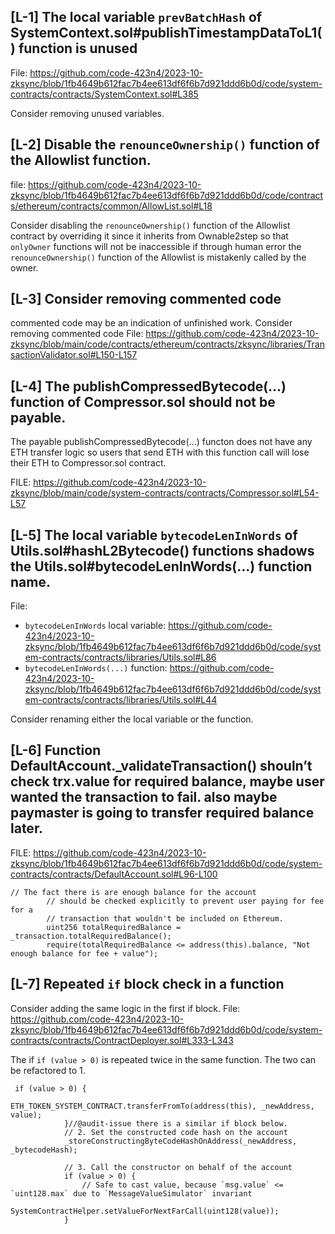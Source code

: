 ## [L-1] The local variable `prevBatchHash` of SystemContext.sol#publishTimestampDataToL1() function is unused

File: https://github.com/code-423n4/2023-10-zksync/blob/1fb4649b612fac7b4ee613df6f6b7d921ddd6b0d/code/system-contracts/contracts/SystemContext.sol#L385

Consider removing unused variables.

## [L-2] Disable the `renounceOwnership()` function of the Allowlist function.
file: https://github.com/code-423n4/2023-10-zksync/blob/1fb4649b612fac7b4ee613df6f6b7d921ddd6b0d/code/contracts/ethereum/contracts/common/AllowList.sol#L18

Consider disabling the `renounceOwnership()` function of the Allowlist contract by overriding it since it inherits from Ownable2step so that `onlyOwner` functions will not be inaccessible if through human error the `renounceOwnership()` function of the Allowlist is mistakenly called by the owner.

## [L-3] Consider removing commented code
commented code may be an indication of unfinished work. Consider removing commented code
File: https://github.com/code-423n4/2023-10-zksync/blob/main/code/contracts/ethereum/contracts/zksync/libraries/TransactionValidator.sol#L150-L157

## [L-4] The publishCompressedBytecode(...) function of Compressor.sol should not be payable. 
The payable publishCompressedBytecode(...) functon does not have any ETH transfer logic so users that send ETH with this function call will lose their ETH to Compressor.sol contract.

FILE: https://github.com/code-423n4/2023-10-zksync/blob/main/code/system-contracts/contracts/Compressor.sol#L54-L57

## [L-5] The local variable `bytecodeLenInWords` of Utils.sol#hashL2Bytecode() functions shadows the Utils.sol#bytecodeLenInWords(...) function name.
File: 
- `bytecodeLenInWords` local variable:  https://github.com/code-423n4/2023-10-zksync/blob/1fb4649b612fac7b4ee613df6f6b7d921ddd6b0d/code/system-contracts/contracts/libraries/Utils.sol#L86
- `bytecodeLenInWords(...)` function: https://github.com/code-423n4/2023-10-zksync/blob/1fb4649b612fac7b4ee613df6f6b7d921ddd6b0d/code/system-contracts/contracts/libraries/Utils.sol#L44

Consider renaming either the local variable or the function.

## [L-6] Function DefaultAccount._validateTransaction() shouln’t check trx.value for required balance, maybe user wanted the transaction to fail. also maybe paymaster is going to transfer required balance later.
FILE: https://github.com/code-423n4/2023-10-zksync/blob/1fb4649b612fac7b4ee613df6f6b7d921ddd6b0d/code/system-contracts/contracts/DefaultAccount.sol#L96-L100
```
// The fact there is are enough balance for the account
        // should be checked explicitly to prevent user paying for fee for a
        // transaction that wouldn't be included on Ethereum.
        uint256 totalRequiredBalance = _transaction.totalRequiredBalance();
        require(totalRequiredBalance <= address(this).balance, "Not enough balance for fee + value");
```
## [L-7] Repeated `if` block check in a function
Consider adding the same logic in the first if block.
File: https://github.com/code-423n4/2023-10-zksync/blob/1fb4649b612fac7b4ee613df6f6b7d921ddd6b0d/code/system-contracts/contracts/ContractDeployer.sol#L333-L343

The if `if (value > 0)` is repeated twice in the same function. The two can be refactored to 1.
```solidity
 if (value > 0) {
                ETH_TOKEN_SYSTEM_CONTRACT.transferFromTo(address(this), _newAddress, value);
            }//@audit-issue there is a similar if block below.
            // 2. Set the constructed code hash on the account
            _storeConstructingByteCodeHashOnAddress(_newAddress, _bytecodeHash);

            // 3. Call the constructor on behalf of the account
            if (value > 0) {
                // Safe to cast value, because `msg.value` <= `uint128.max` due to `MessageValueSimulator` invariant
                SystemContractHelper.setValueForNextFarCall(uint128(value));
            }
```

